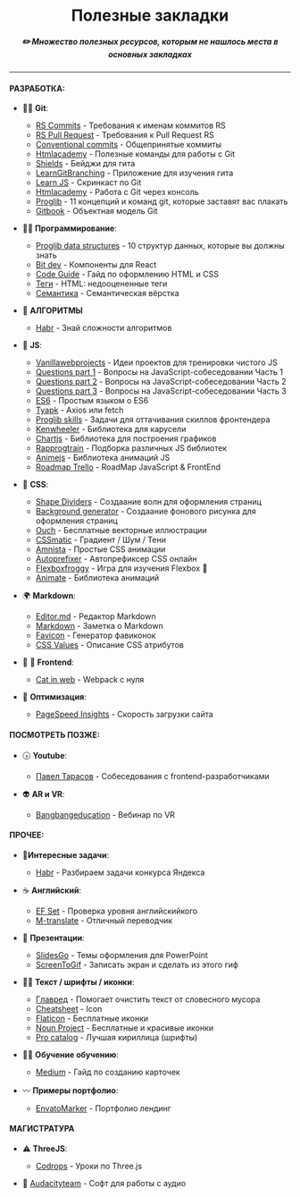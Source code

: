 <h1 align="center"> Полезные закладки </h1>
<h5 align="center">✏️ Множество полезных ресурсов, которым не нашлось места в основных закладках</h5>

---
#### РАЗРАБОТКА:
* 👩‍🎓 **Git**:
  * [RS Commits](https://docs.rs.school/#/git-convention) - Требования к именам коммитов RS
  * [RS Pull Request](https://docs.rs.school/#/stage2) - Требования к Pull Request RS
  * [Conventional commits](https://www.conventionalcommits.org/ru/v1.0.0-beta.4/) - Общепринятые коммиты
  * [Htmlacademy](https://htmlacademy.ru/blog/boost/tools/useful-commands-for-working-with-git) - Полезные команды для работы с Git
  * [Shields](https://shields.io/category/social) - Бейджи для гита
  * [LearnGitBranching](https://learngitbranching.js.org/?locale=ru_RU) - Приложение для изучения гита
  * [Learn JS](https://learn.javascript.ru/screencast/git) - Скринкаст по Git
  * [Htmlacademy](https://htmlacademy.ru/blog/boost/tools/git-console) - Работа с Git через консоль
  * [Proglib](https://proglib.io/p/painful-git/#:~:text=Команда%20git%20cherry-pick%20используется,которые%20переносят%20коммиты%20целыми%20цепочками.) - 11 концепций и команд git, которые заставят вас плакать
  * [Gitbook](https://uleming.github.io/gitbook/1_Объектная_модель_git.html) - Объектная модель Git
  
* 👩‍💻 **Программирование**:
  * [Proglib data structures](https://proglib.io/p/data-structures/) - 10 структур данных, которые вы должны знать
  * [Bit dev](https://bit.dev/?__cf_chl_jschl_tk__=89cc6cf733c198d44c28d90533a4601d162f3b95-1601910069-0-AX48W6uk4QbtuufdW_o7oTGY0ZnFN2wrnPb5qvSnUAwsDoy6tPT5FpZ5nVWUm-M5y8x8ewSSqnoqDRlNGWQnAwVgDhUQDimHEyweXBas-MbH0MjFUXhdSPwkH2BdHWp9lRhKeN-pJloMP-m2PT_bL5yUWJz6xw_5fR9Pyuqdz2a2IzoXC_9l7kNkyQ2_rRYEErtQNKE92KylfT9foXD8Ve_mY8QYDnAJdUxWFc1mDM6NYSij-MeraPd1RrKW-GlFOtFWDsQxFHUSJ_w6c7nsRF_Bc9qEqc92V7U-hl8GGHUPvtqSJhiXI53HAo6ODhpGLMqWU32lhNs_NFQnNSfut0w) - Компоненты для React
  * [Code Guide](https://codeguide.co/) - Гайд по оформлению HTML и CSS 
  * [Теги](https://itnext.io/html-underrated-tags-119ef3e45b94) - HTML: недооцененные теги
  * [Семантика](https://medium.com/@stasonmars/секреты-использования-семантической-верстки-в-html5-c7cd5e6f1ebb) - Семантическая вёрстка
  
* 🧠 **АЛГОРИТМЫ**
  * [Habr](https://habr.com/ru/post/188010/) - Знай сложности алгоритмов

* 👀 **JS**:
  * [Vanillawebprojects](https://github.com/bradtraversy/vanillawebprojects) - Идеи проектов для тренировки чистого JS
  * [Questions part 1](https://dailycoding.io/article/9Sw3icnckHsKtsYoM9iu) - Вопросы на JavaScript-собеседовании Часть 1
  * [Questions part 2](https://dailycoding.io/article/dp7tMZ9FoMiBdqx7vlpu) - Вопросы на JavaScript-собеседовании Часть 2
  * [Questions part 3](https://dailycoding.io/article/BsDJ0TLELTgrYO6RMAmB) - Вопросы на JavaScript-собеседовании Часть 3
  * [ES6](https://dailycoding.io/article/GcDTiFTsws6H21KIJ4pe) - Простым языком о ES6
  * [Tyapk](https://tyapk.ru/blog/post/axios-or-fetch) - Axios или fetch
  * [Proglib skills](https://proglib.io/p/zadachi-dlya-ottachivaniya-skillov-frontendera-2019-12-22) - Задачи для оттачивания скиллов фронтендера 
  * [Kenwheeler](http://kenwheeler.github.io/slick/) - Библиотека для карусели
  * [Сhartjs](https://www.chartjs.org/) - Библиотека для построения графиков
  * [Rapprogtrain](http://rapprogtrain.com/article/59) - Подборка различных JS библиотек
  * [Animejs](https://animejs.com/) - Библиотека анимаций JS
  * [Roadmap Trello](https://trello.com/b/COYcQZAm/roadmap-javascript-frontend-jun-to-lead) - RoadMap JavaScript & FrontEnd

* 🍑 **CSS**:
  * [Shape Dividers](https://www.shapedivider.app/) - Создаание волн для оформления страниц
  * [Background generator](https://background-generator.com/) - Создаание фонового рисунка для оформления страниц
  * [Ouch](https://icons8.ru/illustrations) - Бесплатные векторные иллюстрации
  * [CSSmatic](https://www.cssmatic.com/gradient-generator#'%5C-moz%5C-linear%5C-gradient%5C%28left%5C%2C%5C%20rgba%5C%28248%5C%2C80%5C%2C50%5C%2C1%5C%29%5C%200%5C%25%5C%2C%5C%20rgba%5C%28241%5C%2C111%5C%2C92%5C%2C1%5C%29%5C%2050%5C%25%5C%2C%5C%20rgba%5C%28246%5C%2C41%5C%2C12%5C%2C1%5C%29%5C%2051%5C%25%5C%2C%5C%20rgba%5C%28240%5C%2C47%5C%2C23%5C%2C1%5C%29%5C%2071%5C%25%5C%2C%5C%20rgba%5C%28231%5C%2C56%5C%2C39%5C%2C1%5C%29%5C%20100%5C%25%5C%29%5C%3B') - Градиент / Шум / Тени
  * [Amnista](https://animista.net/play/basic) - Простые CSS анимации
  * [Autoprefixer](https://autoprefixer.github.io/ru/) - Автопрефиксер CSS онлайн
  * [Flexboxfroggy](https://flexboxfroggy.com/#ru) - Игра для изучения Flexbox 🐸
  * [Animate](https://animate.style/) - Библиотека анимаций
  
* 🌍 **Markdown**:
  * [Editor.md](https://pandao.github.io/editor.md/en.html) - Редактор Markdown
  * [Markdown](https://guides.hexlet.io/markdown/) - Заметка о Markdown
  * [Favicon](https://realfavicongenerator.net/) - Генератор фавиконок
  * [CSS Values](https://cssvalues.com/) - Описание CSS атрибутов 

* 🌝 🌚 **Frontend**:
  * [Cat in web](https://www.cat-in-web.ru/webpack-from-zero/) - Webpack с нуля

* 🚀 **Оптимизация**:
  * [PageSpeed Insights](https://developers.google.com/speed/pagespeed/insights/) - Скорость загрузки сайта
  
#### ПОСМОТРЕТЬ ПОЗЖЕ:
* 🕟 **Youtube**:
  * [Павел Тарасов](https://www.youtube.com/channel/UC72FljP7m2CyHynI5fQ_Puw) - Собеседования с frontend-разработчиками

* 👽 **AR и VR**:
  * [Bangbangeducation](https://bangbangeducation.ru/webinars/phygital-tools) - Вебинар по VR

#### ПРОЧЕЕ:
* 🍡**Интересные задачи**:
  * [Habr](https://habr.com/ru/company/yandex/blog/430560/) - Разбираем задачи конкурса Яндекса
 
* ☕ **Английский**:
  * [EF Set](https://www.efset.org/ru/free-english-test/) - Проверка уровня английскийкого
  * [M-translate](https://www.m-translate.ru/) - Отличный переводчик

* 🌾 **Презентации**:
  * [SlidesGo](https://slidesgo.com/) - Темы оформления для PowerPoint
  * [ScreenToGif](https://www.screentogif.com/) - Записать экран и сделать из этого гиф

* 🤦‍♀️ **Текст / шрифты / иконки**:
  * [Главред](https://glvrd.ru/) - Помогает очистить текст от словесного мусора
  * [Cheatsheet](https://fontawesome.com/v4.7.0/cheatsheet/) - Icon 
  * [Flaticon](https://www.flaticon.com/) - Бесплатные иконки
  * [Noun Project](https://thenounproject.com/) - Бесплатные и красивые иконки
  * [Pro catalog](https://pro-catalog.ru/) - Лучшая кириллица (шрифты)

* 👩‍🏫 **Обучение обучению**:
  * [Medium](https://medium.com/@iDoRecall/https-medium-com-idorecall-how-to-create-and-practice-flashcards-like-a-boss-b7efb5a53293) - Гайд по созданию карточек
  
* 〰 **Примеры портфолио**:
  * [EnvatoMarker](http://preview.themeforest.net/item/jordan-modern-onepage-resume-portfolio-theme/full_screen_preview/17130387?_ga=2.13452528.690574824.1600542939-867042192.1581518391) - Портфолио лендинг

#### МАГИСТРАТУРА
* ⚠ **ThreeJS**:
  * [Codrops](https://tympanus.net/codrops/category/tutorials/) - Уроки по Three.js
  
* 📵 [Аudacityteam](https://www.audacityteam.org/?__cf_chl_captcha_tk__=c69669b28ef421151c36b718315c7eccbe512b1e-1601919708-0-Aa1aN88vq9t6p1N-o90WxusUdIckSEJnFOaiyNPRMC9LR7PCByXXe5aI6skNo9tVJosclYYJP16K5tmWfo96XqUExtpC6p-FyVsiPmbZze9EKNZDYBfRI5vGQ5J2RlXaKh0x2FlMszUBV3FdQsZw0tvFIIL4PCFOKgYPYVdiyKSmQYBAfWJypr_E8ucWXpP4SYjuE0E-utVMycEKeVHaw7RDAwH6SmxC1b-0q-ImrcRczN3heOCABNw2GAKjzAUqK9_nuJn75TfKxSdocs5lC-ToVmojwpU7zv56M-RDlK70WdM1RybW5NIGD0jVlXg2Y1l6wQo7rP_zA4bSi5_X945yrAiuIj5o3hSU0bYxgrlT1fR2Zd7bkPnsfoCZicUqXeHzFGF0wJxkMepRMz-Vbte6kpApHu05tUBQEZseNq29sy8uDzUaV5JQoFOFaXoga4LY8gdOiLYnufdXblGNaErlBUm1buvDMXW1kHIsP1aHr4IQmOv5c_KhUDRE3LaM9kTLxjqm7WYj17fM9f7Y2otp6Tf_zizIQ7BJUcoxxCB3) - Софт для работы с аудио
